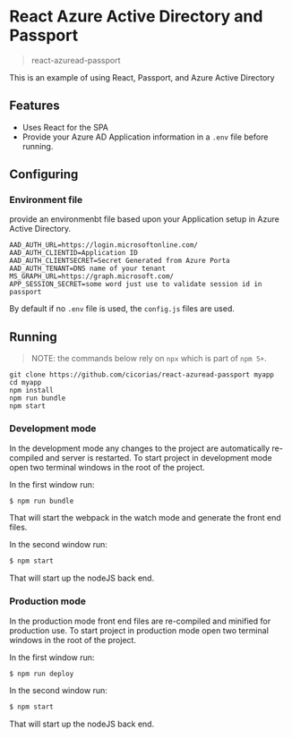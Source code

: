 # React Azure Active Directory and Passport

> react-azuread-passport

This is an example of using React, Passport, and Azure Active Directory

## Features
- Uses React for the SPA
- Provide your Azure AD Application information in a `.env` file before running.

## Configuring

### Environment file

provide an environmenbt file based upon your Application setup in Azure Active Directory.

```
AAD_AUTH_URL=https://login.microsoftonline.com/
AAD_AUTH_CLIENTID=Application ID
AAD_AUTH_CLIENTSECRET=Secret Generated from Azure Porta
AAD_AUTH_TENANT=DNS name of your tenant
MS_GRAPH_URL=https://graph.microsoft.com/
APP_SESSION_SECRET=some word just use to validate session id in passport
```

By default if no `.env` file is used, the `config.js` files are used.  


## Running

> NOTE: the commands below rely on `npx` which is part of `npm 5+`.  

```
git clone https://github.com/cicorias/react-azuread-passport myapp
cd myapp
npm install
npm run bundle
npm start

```

### Development mode

In the development mode any changes to the project are automatically re-compiled and server is restarted.
To start project in development mode open two terminal windows in the root of the project.

In the first window run:

```bash
$ npm run bundle
```

That will start the webpack in the watch mode and generate the front end files.

In the second window run:
```bash
$ npm start
```

That will start up the nodeJS back end.


### Production mode

In the production mode front end files are re-compiled and minified for production use.
To start project in production mode open two terminal windows in the root of the project.

In the first window run:

```bash
$ npm run deploy
```

In the second window run:
```bash
$ npm start
```

That will start up the nodeJS back end.
